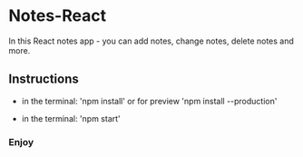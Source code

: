 ﻿# Notes-React

In this React notes app - you can add notes, change notes, delete notes and more.

## Instructions

- in the terminal: 'npm install' or for preview 'npm install --production' 

- in the terminal: 'npm start'

### Enjoy
